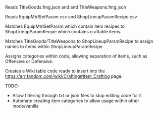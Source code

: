 Reads TitleGoods.fmg.json and and TitleWeapons.fmg.json

Reads EquipMtrlSetParam.csv and ShopLineupParamRecipe.csv

Matches EquipMtrlSetParam which contain item recipes to ShopLineupParamRecipe which contains craftable items.

Matches TitleGoods/TitleWeapons to ShopLineupParamRecipe to assign names to items within ShopLineupParamRecipe.

Assigns categories within code, allowing separation of items, such as Offensive or Defensive.

Creates a Wiki table code ready to insert into the https://err.fandom.com/wiki/Crafting#Item_Crafting page.



TODO:
- Allow filtering through txt or json files to stop editing code for it
- Automate creating item categories to allow usage within other mods/vanilla
